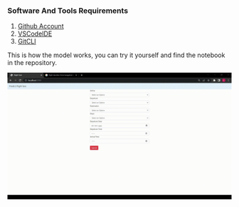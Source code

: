 ### Software And Tools Requirements

1. [Github Account](https://github.com)
2. [VSCodeIDE](https://code.visualstudio.com/)
3. [GitCLI](https://git-scm.com/book/en/v2/Getting-Started-The-Command-Line)

This is how the model works, you can try it yourself and find the notebook in the repository.

![](https://github.com/Lak2k1/Flight-Fare-Prediction/blob/main/1.gif)

  
